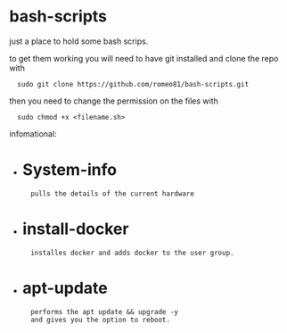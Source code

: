 # bash-scripts
just a place to hold some bash scrips.

to get them working you will need to have git installed and clone the repo with 

      sudo git clone https://github.com/romeo81/bash-scripts.git 

then you need to change the permission on the files with 

      sudo chmod +x <filename.sh>

infomational:

- # System-info
        pulls the details of the current hardware 
  
- # install-docker
        installes docker and adds docker to the user group.

- # apt-update
        performs the apt update && upgrade -y
        and gives you the option to reboot.
  
